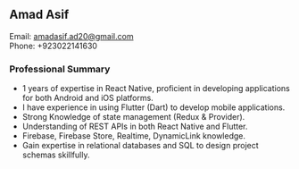 ## **Amad Asif**

Email: amadasif.ad20@gmail.com  
Phone: +923022141630

### **Professional Summary**

- 1 years of expertise in React Native, proficient in developing applications for both Android and iOS platforms.
- I have experience in using Flutter (Dart) to develop mobile applications.
- Strong Knowledge of state management (Redux & Provider).
- Understanding of REST APIs in both React Native and Flutter.
- Firebase, Firebase Store, Realtime, DynamicLink knowledge.
- Gain expertise in relational databases and SQL to design project schemas skillfully.

